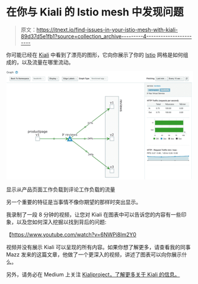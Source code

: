 # 在你与 Kiali 的 Istio mesh 中发现问题

> 原文：<https://itnext.io/find-issues-in-your-istio-mesh-with-kiali-89d37d5e1fb1?source=collection_archive---------4----------------------->

你可能已经在 [Kiali](https://www.kiali.io/) 中看到了漂亮的图形，它向你展示了你的 [Istio](https://istio.io/) 网格是如何组成的，以及流量在哪里流动。

![](img/ff9457bc2ee5acc0042405c1326cc33c.png)

显示从产品页面工作负载到评论工作负载的流量

另一个重要的特征是当事情不像你期望的那样时突出显示。

我录制了一段 8 分钟的视频，让您对 Kiali 在图表中可以告诉您的内容有一些印象，以及您如何深入挖掘以找到背后的问题:

【https://www.youtube.com/watch?v=6NWPi8lm2Y0 

视频并没有展示 Kiali 可以呈现的所有内容。如果你想了解更多，请查看我的同事 Mazz 发来的这篇文章，他做了一个更深入的视频，讲述了图表可以向你展示什么。

另外，请务必在 Medium 上关注 [Kialiproject，了解更多关于 Kiali 的信息。](https://medium.com/kialiproject)